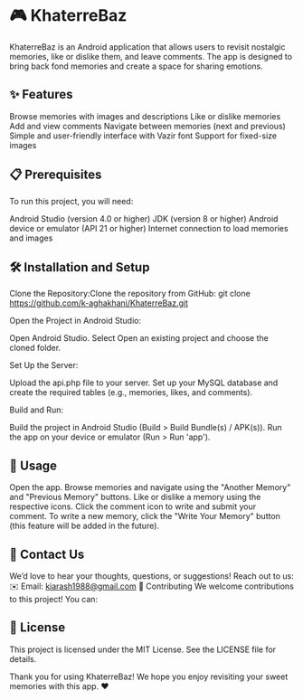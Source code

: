 # 🎮 KhaterreBaz
KhaterreBaz is an Android application that allows users to revisit nostalgic memories, like or dislike them, and leave comments. The app is designed to bring back fond memories and create a space for sharing emotions.

## ✨ Features

Browse memories with images and descriptions
Like or dislike memories
Add and view comments
Navigate between memories (next and previous)
Simple and user-friendly interface with Vazir font
Support for fixed-size images

## 📋 Prerequisites
To run this project, you will need:

Android Studio (version 4.0 or higher)
JDK (version 8 or higher)
Android device or emulator (API 21 or higher)
Internet connection to load memories and images

## 🛠️ Installation and Setup

Clone the Repository:Clone the repository from GitHub:
git clone https://github.com/k-aghakhani/KhaterreBaz.git


Open the Project in Android Studio:

Open Android Studio.
Select Open an existing project and choose the cloned folder.


Set Up the Server:

Upload the api.php file to your server.
Set up your MySQL database and create the required tables (e.g., memories, likes, and comments).


Build and Run:

Build the project in Android Studio (Build > Build Bundle(s) / APK(s)).
Run the app on your device or emulator (Run > Run 'app').


## 📖 Usage

Open the app.
Browse memories and navigate using the "Another Memory" and "Previous Memory" buttons.
Like or dislike a memory using the respective icons.
Click the comment icon to write and submit your comment.
To write a new memory, click the "Write Your Memory" button (this feature will be added in the future).

## 📧 Contact Us
We’d love to hear your thoughts, questions, or suggestions! Reach out to us:
✉️ Email: kiarash1988@gmail.com
🤝 Contributing
We welcome contributions to this project! You can:


## 📜 License
This project is licensed under the MIT License. See the LICENSE file for details.

Thank you for using KhaterreBaz! We hope you enjoy revisiting your sweet memories with this app. ❤️
